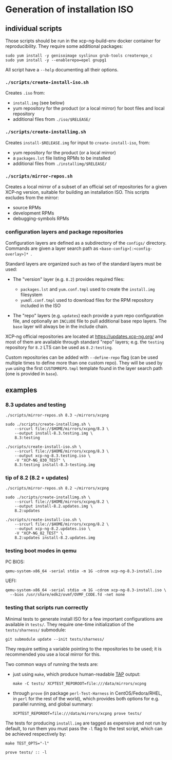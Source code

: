 # Generation of installation ISO

## individual scripts

Those scripts should be run in the xcp-ng-build-env docker container
for reproducibility.  They require some additional packages:

```
sudo yum install -y genisoimage syslinux grub-tools createrepo_c
sudo yum install -y --enablerepo=epel gnupg1
```

All script have a `--help` documenting all their options.

### `./scripts/create-install-iso.sh`

Creates `.iso` from:
- `install.img` (see below)
- yum repository for the product (or a local mirror) for boot files and
  local repository
- additional files from `./iso/$RELEASE/`

### `./scripts/create-installimg.sh`

Creates `install-$RELEASE.img` for input to `create-install-iso`, from:
- yum repository for the product (or a local mirror)
- a `packages.lst` file listing RPMs to be installed
- additional files from `./installimg/$RELEASE/`

### `./scripts/mirror-repos.sh`

Creates a local mirror of a subset of an official set of repositories
for a given XCP-ng version, suitable for building an installation ISO.
This scripts excludes from the mirror:
- source RPMs
- development RPMs
- debugging-symbols RPMs

### configuration layers and package repositories

Configuration layers are defined as a subdirectory of the `configs/`
directory.  Commands are given a layer search path as
`<base-config>[:<config-overlay>]* `.

Standard layers are organized such as two of the standard layers must be
used:

* The "version" layer (e.g. `8.2`) provides required files:
  - `packages.lst` and `yum.conf.tmpl` used to create the `install.img`
    filesystem
  - `yumdl.conf.tmpl` used to download files for the RPM repository
    included in the ISO

* The "repo" layers (e.g. `updates`) each provide a yum repo
  configuration file, and optionally an `INCLUDE` file to pull
  additional base repo layers.  The `base` layer will always be in the
  include chain.

XCP-ng official repositories are located at
https://updates.xcp-ng.org/ and most of them are available through
standard "repo" layers; e.g. the `testing` repository for `8.2` LTS can
be used as `8.2:testing`.

Custom repositories can be added with `--define-repo` flag (can be
used multiple times to define more than one custom repo).  They will
be used by `yum` using the first `CUSTOMREPO.tmpl` template found in
the layer search path (one is provided in `base`).

## examples

### 8.3 updates and testing

```
./scripts/mirror-repos.sh 8.3 ~/mirrors/xcpng

sudo ./scripts/create-installimg.sh \
    --srcurl file://$HOME/mirrors/xcpng/8.3 \
    --output install-8.3.testing.img \
    8.3:testing

./scripts/create-install-iso.sh \
    --srcurl file://$HOME/mirrors/xcpng/8.3 \
    --output xcp-ng-8.3.testing.iso \
    -V "XCP-NG_830_TEST" \
    8.3:testing install-8.3-testing.img
```

### tip of 8.2 (8.2 + updates)

```
./scripts/mirror-repos.sh 8.2 ~/mirrors/xcpng

sudo ./scripts/create-installimg.sh \
    --srcurl file://$HOME/mirrors/xcpng/8.2 \
    --output install-8.2.updates.img \
    8.2:updates

./scripts/create-install-iso.sh \
    --srcurl file://$HOME/mirrors/xcpng/8.2 \
    --output xcp-ng-8.2.updates.iso \
    -V "XCP-NG_82_TEST" \
    8.2:updates install-8.2.updates.img
```

### testing boot modes in qemu

PC BIOS:

```
qemu-system-x86_64 -serial stdio -m 1G -cdrom xcp-ng-8.3-install.iso
```

UEFI:

```
qemu-system-x86_64 -serial stdio -m 1G -cdrom xcp-ng-8.3-install.iso \
  --bios /usr/share/edk2/ovmf/OVMF_CODE.fd -net none
```

### testing that scripts run correctly

Minimal tests to generate install ISO for a few important
configurations are available in `tests/`.  They require one-time
initialization of the `tests/sharness/` submodule:

```
git submodule update --init tests/sharness/
```

They require setting a variable pointing to the repositories to be
used; it is recommended you use a local mirror for this.

Two common ways of running the tests are:

* just using `make`, which produce human-readable
  [TAP](http://testanything.org/) output:

  ```
  make -C tests/ XCPTEST_REPOROOT=file:///data/mirrors/xcpng
  ```

* through `prove` (in package `perl-Test-Harness` in
  CentOS/Fedora/RHEL, in `perl` for the rest of the world), which
  provides both options for e.g. parallel running, and global summary:

  ```
  XCPTEST_REPOROOT=file:///data/mirrors/xcpng prove tests/
  ```

The tests for producing `install.img` are tagged as expensive and not
run by default, to run them you must pass the `-l` flag to the test
script, which can be achieved respectively by:

```
make TEST_OPTS="-l"

prove tests/ :: -l
```

